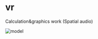 # vr

Calculation&graphics work (Spatial audio)

![model](https://github.com/IgorKondratyuk1/vr/assets/43322125/05cfab5f-7994-4e75-b588-9ae19f8b3dc8)
